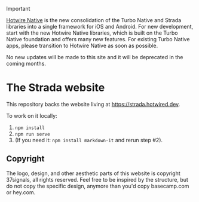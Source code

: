 > [!IMPORTANT]
> [Hotwire Native](https://native.hotwired.dev) is the new consolidation of the Turbo Native and Strada libraries into a single framework for iOS and Android. For new development, start with the new Hotwire Native libraries, which is built on the Turbo Native foundation and offers many new features. For existing Turbo Native apps, please transition to Hotwire Native as soon as possible.
>
> No new updates will be made to this site and it will be deprecated in the coming months.

# The Strada website

This repository backs the website living at https://strada.hotwired.dev.

To work on it locally:

1. `npm install`
2. `npm run serve`
3.  (If you need it: `npm install markdown-it` and rerun step #2).

## Copyright

The logo, design, and other aesthetic parts of this website is copyright 37signals, all rights reserved. Feel free to be inspired by the structure, but do not copy the specific design, anymore than you'd copy basecamp.com or hey.com.

